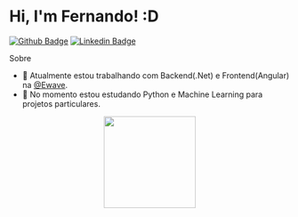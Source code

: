 # Hi, I'm Fernando! :D

[![Github Badge](https://img.shields.io/badge/-Github-000?style=flat-square&logo=Github&logoColor=white&link=https://github.com/fernandovictorti)](https://github.com/fernandovictorti)
[![Linkedin Badge](https://img.shields.io/badge/-LinkedIn-blue?style=flat-square&logo=Linkedin&logoColor=white&link=https://www.linkedin.com/in/fernando-victor-664899a0/)](https://www.linkedin.com/in/fernando-victor-664899a0/)

Sobre

- 🔭 Atualmente estou trabalhando com Backend(.Net) e Frontend(Angular) na [@Ewave](https://www.ewave.com.br/).
- 🌱 No momento estou estudando Python e Machine Learning para projetos particulares.

<p align="center">
  <a href="https://github.com/anuraghazra/github-readme-stats">
    <img
      align="center"
      height="165"
      src="https://github-readme-stats.vercel.app/api?username=fernandovictorti&count_private=true&show_icons=true&custom_title=Github%20Status&hide=issues&theme=radical"
    />
  </a>
</p>
